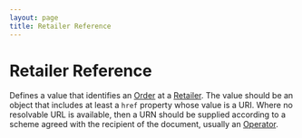 ```yaml
---
layout: page
title: Retailer Reference
---
```


# Retailer Reference

Defines a value that identifies an [Order](../concepts/order) at a [Retailer](../concepts/retailer). The value should be an object that includes at least a `href` property whose value is a URI. Where no resolvable URL is available, then a URN should be supplied according to a scheme agreed with the recipient of the document, usually an [Operator](../concepts/operator).
